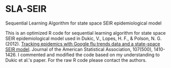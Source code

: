 # SLA-SEIR
Sequential Learning Algorithm for state space SEIR epidemiological model

This is an optimized R code  for sequential learning algorithm for state space SEIR epidemiological model used in Dukic, V., Lopes, H. F., & Polson, N. G. (2012). [Tracking epidemics with Google flu trends data and a state-space SEIR model](http://www.tandfonline.com/doi/abs/10.1080/01621459.2012.713876). Journal of the American Statistical Association, 107(500), 1410-1426. I commented and modified the code based on my understanding to Dukic et al.'s paper. For the raw R code please contact the authors.
